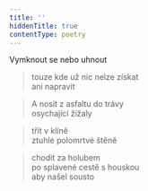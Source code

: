 ```yaml
---
title: ''
hiddenTitle: true
contentType: poetry
---
```


<section>

>   

</section>

<section>

>   

</section>

<section>

Vymknout se nebo uhnout

> touze kde už nic nelze získat  
> ani napravit

</section>

<section>

> A nosit z asfaltu do trávy  
> osychající žížaly

</section>

<section>

> třít v klíně  
> ztuhlé polomrtvé štěně

</section>

<section>

> chodit za holubem  
> po splavené cestě s houskou  
> aby našel sousto

</section>
